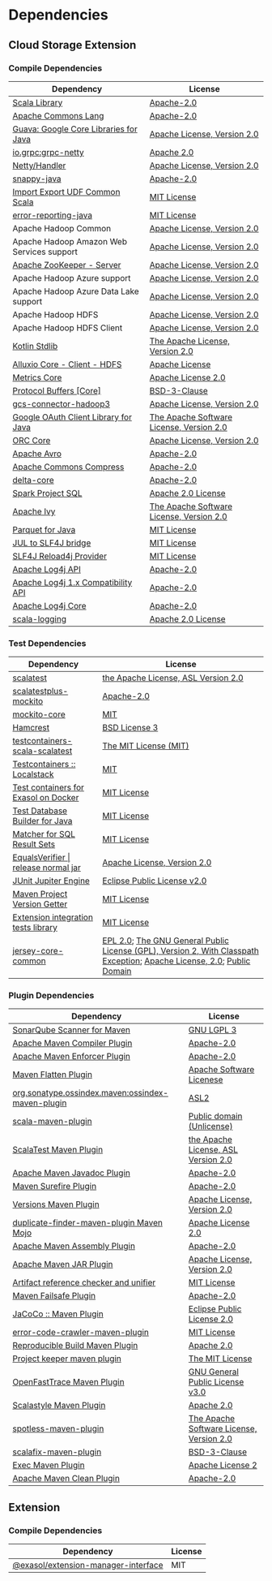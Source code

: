 <!-- @formatter:off -->
# Dependencies

## Cloud Storage Extension

### Compile Dependencies

| Dependency                                 | License                                       |
| ------------------------------------------ | --------------------------------------------- |
| [Scala Library][0]                         | [Apache-2.0][1]                               |
| [Apache Commons Lang][2]                   | [Apache-2.0][3]                               |
| [Guava: Google Core Libraries for Java][4] | [Apache License, Version 2.0][5]              |
| [io.grpc:grpc-netty][6]                    | [Apache 2.0][7]                               |
| [Netty/Handler][8]                         | [Apache License, Version 2.0][1]              |
| [snappy-java][9]                           | [Apache-2.0][10]                              |
| [Import Export UDF Common Scala][11]       | [MIT License][12]                             |
| [error-reporting-java][13]                 | [MIT License][14]                             |
| Apache Hadoop Common                       | [Apache License, Version 2.0][3]              |
| Apache Hadoop Amazon Web Services support  | [Apache License, Version 2.0][3]              |
| [Apache ZooKeeper - Server][15]            | [Apache License, Version 2.0][3]              |
| Apache Hadoop Azure support                | [Apache License, Version 2.0][3]              |
| Apache Hadoop Azure Data Lake support      | [Apache License, Version 2.0][3]              |
| Apache Hadoop HDFS                         | [Apache License, Version 2.0][3]              |
| Apache Hadoop HDFS Client                  | [Apache License, Version 2.0][3]              |
| [Kotlin Stdlib][16]                        | [The Apache License, Version 2.0][5]          |
| [Alluxio Core - Client - HDFS][17]         | [Apache License][18]                          |
| [Metrics Core][19]                         | [Apache License 2.0][10]                      |
| [Protocol Buffers [Core]][20]              | [BSD-3-Clause][21]                            |
| [gcs-connector-hadoop3][22]                | [Apache License, Version 2.0][5]              |
| [Google OAuth Client Library for Java][23] | [The Apache Software License, Version 2.0][3] |
| [ORC Core][24]                             | [Apache License, Version 2.0][3]              |
| [Apache Avro][25]                          | [Apache-2.0][3]                               |
| [Apache Commons Compress][26]              | [Apache-2.0][3]                               |
| [delta-core][27]                           | [Apache-2.0][28]                              |
| [Spark Project SQL][29]                    | [Apache 2.0 License][30]                      |
| [Apache Ivy][31]                           | [The Apache Software License, Version 2.0][5] |
| [Parquet for Java][32]                     | [MIT License][33]                             |
| [JUL to SLF4J bridge][34]                  | [MIT License][35]                             |
| [SLF4J Reload4j Provider][36]              | [MIT License][35]                             |
| [Apache Log4j API][37]                     | [Apache-2.0][3]                               |
| [Apache Log4j 1.x Compatibility API][38]   | [Apache-2.0][3]                               |
| [Apache Log4j Core][39]                    | [Apache-2.0][3]                               |
| [scala-logging][40]                        | [Apache 2.0 License][30]                      |

### Test Dependencies

| Dependency                                 | License                                                                                                                                        |
| ------------------------------------------ | ---------------------------------------------------------------------------------------------------------------------------------------------- |
| [scalatest][41]                            | [the Apache License, ASL Version 2.0][28]                                                                                                      |
| [scalatestplus-mockito][42]                | [Apache-2.0][28]                                                                                                                               |
| [mockito-core][43]                         | [MIT][44]                                                                                                                                      |
| [Hamcrest][45]                             | [BSD License 3][46]                                                                                                                            |
| [testcontainers-scala-scalatest][47]       | [The MIT License (MIT)][44]                                                                                                                    |
| [Testcontainers :: Localstack][48]         | [MIT][49]                                                                                                                                      |
| [Test containers for Exasol on Docker][50] | [MIT License][51]                                                                                                                              |
| [Test Database Builder for Java][52]       | [MIT License][53]                                                                                                                              |
| [Matcher for SQL Result Sets][54]          | [MIT License][55]                                                                                                                              |
| [EqualsVerifier \| release normal jar][56] | [Apache License, Version 2.0][3]                                                                                                               |
| [JUnit Jupiter Engine][57]                 | [Eclipse Public License v2.0][58]                                                                                                              |
| [Maven Project Version Getter][59]         | [MIT License][60]                                                                                                                              |
| [Extension integration tests library][61]  | [MIT License][62]                                                                                                                              |
| [jersey-core-common][63]                   | [EPL 2.0][64]; [The GNU General Public License (GPL), Version 2, With Classpath Exception][65]; [Apache License, 2.0][30]; [Public Domain][66] |

### Plugin Dependencies

| Dependency                                              | License                                       |
| ------------------------------------------------------- | --------------------------------------------- |
| [SonarQube Scanner for Maven][67]                       | [GNU LGPL 3][68]                              |
| [Apache Maven Compiler Plugin][69]                      | [Apache-2.0][3]                               |
| [Apache Maven Enforcer Plugin][70]                      | [Apache-2.0][3]                               |
| [Maven Flatten Plugin][71]                              | [Apache Software Licenese][3]                 |
| [org.sonatype.ossindex.maven:ossindex-maven-plugin][72] | [ASL2][5]                                     |
| [scala-maven-plugin][73]                                | [Public domain (Unlicense)][74]               |
| [ScalaTest Maven Plugin][75]                            | [the Apache License, ASL Version 2.0][28]     |
| [Apache Maven Javadoc Plugin][76]                       | [Apache-2.0][3]                               |
| [Maven Surefire Plugin][77]                             | [Apache-2.0][3]                               |
| [Versions Maven Plugin][78]                             | [Apache License, Version 2.0][3]              |
| [duplicate-finder-maven-plugin Maven Mojo][79]          | [Apache License 2.0][30]                      |
| [Apache Maven Assembly Plugin][80]                      | [Apache-2.0][3]                               |
| [Apache Maven JAR Plugin][81]                           | [Apache License, Version 2.0][3]              |
| [Artifact reference checker and unifier][82]            | [MIT License][83]                             |
| [Maven Failsafe Plugin][84]                             | [Apache-2.0][3]                               |
| [JaCoCo :: Maven Plugin][85]                            | [Eclipse Public License 2.0][86]              |
| [error-code-crawler-maven-plugin][87]                   | [MIT License][88]                             |
| [Reproducible Build Maven Plugin][89]                   | [Apache 2.0][5]                               |
| [Project keeper maven plugin][90]                       | [The MIT License][91]                         |
| [OpenFastTrace Maven Plugin][92]                        | [GNU General Public License v3.0][93]         |
| [Scalastyle Maven Plugin][94]                           | [Apache 2.0][30]                              |
| [spotless-maven-plugin][95]                             | [The Apache Software License, Version 2.0][3] |
| [scalafix-maven-plugin][96]                             | [BSD-3-Clause][21]                            |
| [Exec Maven Plugin][97]                                 | [Apache License 2][3]                         |
| [Apache Maven Clean Plugin][98]                         | [Apache-2.0][3]                               |

## Extension

### Compile Dependencies

| Dependency                                | License |
| ----------------------------------------- | ------- |
| [@exasol/extension-manager-interface][99] | MIT     |

[0]: https://www.scala-lang.org/
[1]: https://www.apache.org/licenses/LICENSE-2.0
[2]: https://commons.apache.org/proper/commons-lang/
[3]: https://www.apache.org/licenses/LICENSE-2.0.txt
[4]: https://github.com/google/guava
[5]: http://www.apache.org/licenses/LICENSE-2.0.txt
[6]: https://github.com/grpc/grpc-java
[7]: https://opensource.org/licenses/Apache-2.0
[8]: https://netty.io/netty-handler/
[9]: https://github.com/xerial/snappy-java
[10]: https://www.apache.org/licenses/LICENSE-2.0.html
[11]: https://github.com/exasol/import-export-udf-common-scala/
[12]: https://github.com/exasol/import-export-udf-common-scala/blob/main/LICENSE
[13]: https://github.com/exasol/error-reporting-java/
[14]: https://github.com/exasol/error-reporting-java/blob/main/LICENSE
[15]: http://zookeeper.apache.org/zookeeper
[16]: https://kotlinlang.org/
[17]: https://www.alluxio.io/alluxio-dora/alluxio-core/alluxio-core-client/alluxio-core-client-hdfs/
[18]: https://github.com/alluxio/alluxio/blob/master/LICENSE
[19]: https://metrics.dropwizard.io/metrics-core
[20]: https://developers.google.com/protocol-buffers/protobuf-java/
[21]: https://opensource.org/licenses/BSD-3-Clause
[22]: https://github.com/GoogleCloudPlatform/BigData-interop/gcs-connector/
[23]: https://github.com/googleapis/google-oauth-java-client/google-oauth-client
[24]: https://orc.apache.org/orc-core
[25]: https://avro.apache.org
[26]: https://commons.apache.org/proper/commons-compress/
[27]: https://delta.io/
[28]: http://www.apache.org/licenses/LICENSE-2.0
[29]: https://spark.apache.org/
[30]: http://www.apache.org/licenses/LICENSE-2.0.html
[31]: http://ant.apache.org/ivy/
[32]: https://github.com/exasol/parquet-io-java/
[33]: https://github.com/exasol/parquet-io-java/blob/main/LICENSE
[34]: http://www.slf4j.org
[35]: http://www.opensource.org/licenses/mit-license.php
[36]: http://reload4j.qos.ch
[37]: https://logging.apache.org/log4j/2.x/log4j/log4j-api/
[38]: https://logging.apache.org/log4j/2.x/log4j/log4j-1.2-api/
[39]: https://logging.apache.org/log4j/2.x/log4j/log4j-core/
[40]: https://github.com/lightbend/scala-logging
[41]: http://www.scalatest.org
[42]: https://github.com/scalatest/scalatestplus-mockito
[43]: https://github.com/mockito/mockito
[44]: https://opensource.org/licenses/MIT
[45]: http://hamcrest.org/JavaHamcrest/
[46]: http://opensource.org/licenses/BSD-3-Clause
[47]: https://github.com/testcontainers/testcontainers-scala
[48]: https://java.testcontainers.org
[49]: http://opensource.org/licenses/MIT
[50]: https://github.com/exasol/exasol-testcontainers/
[51]: https://github.com/exasol/exasol-testcontainers/blob/main/LICENSE
[52]: https://github.com/exasol/test-db-builder-java/
[53]: https://github.com/exasol/test-db-builder-java/blob/main/LICENSE
[54]: https://github.com/exasol/hamcrest-resultset-matcher/
[55]: https://github.com/exasol/hamcrest-resultset-matcher/blob/main/LICENSE
[56]: https://www.jqno.nl/equalsverifier
[57]: https://junit.org/junit5/
[58]: https://www.eclipse.org/legal/epl-v20.html
[59]: https://github.com/exasol/maven-project-version-getter/
[60]: https://github.com/exasol/maven-project-version-getter/blob/main/LICENSE
[61]: https://github.com/exasol/extension-manager/
[62]: https://github.com/exasol/extension-manager/blob/main/LICENSE
[63]: https://projects.eclipse.org/projects/ee4j.jersey/jersey-common
[64]: http://www.eclipse.org/legal/epl-2.0
[65]: https://www.gnu.org/software/classpath/license.html
[66]: https://creativecommons.org/publicdomain/zero/1.0/
[67]: http://sonarsource.github.io/sonar-scanner-maven/
[68]: http://www.gnu.org/licenses/lgpl.txt
[69]: https://maven.apache.org/plugins/maven-compiler-plugin/
[70]: https://maven.apache.org/enforcer/maven-enforcer-plugin/
[71]: https://www.mojohaus.org/flatten-maven-plugin/
[72]: https://sonatype.github.io/ossindex-maven/maven-plugin/
[73]: http://github.com/davidB/scala-maven-plugin
[74]: http://unlicense.org/
[75]: https://www.scalatest.org/user_guide/using_the_scalatest_maven_plugin
[76]: https://maven.apache.org/plugins/maven-javadoc-plugin/
[77]: https://maven.apache.org/surefire/maven-surefire-plugin/
[78]: https://www.mojohaus.org/versions/versions-maven-plugin/
[79]: https://basepom.github.io/duplicate-finder-maven-plugin
[80]: https://maven.apache.org/plugins/maven-assembly-plugin/
[81]: https://maven.apache.org/plugins/maven-jar-plugin/
[82]: https://github.com/exasol/artifact-reference-checker-maven-plugin/
[83]: https://github.com/exasol/artifact-reference-checker-maven-plugin/blob/main/LICENSE
[84]: https://maven.apache.org/surefire/maven-failsafe-plugin/
[85]: https://www.jacoco.org/jacoco/trunk/doc/maven.html
[86]: https://www.eclipse.org/legal/epl-2.0/
[87]: https://github.com/exasol/error-code-crawler-maven-plugin/
[88]: https://github.com/exasol/error-code-crawler-maven-plugin/blob/main/LICENSE
[89]: http://zlika.github.io/reproducible-build-maven-plugin
[90]: https://github.com/exasol/project-keeper/
[91]: https://github.com/exasol/project-keeper/blob/main/LICENSE
[92]: https://github.com/itsallcode/openfasttrace-maven-plugin
[93]: https://www.gnu.org/licenses/gpl-3.0.html
[94]: http://www.scalastyle.org
[95]: https://github.com/diffplug/spotless
[96]: https://github.com/evis/scalafix-maven-plugin
[97]: https://www.mojohaus.org/exec-maven-plugin
[98]: https://maven.apache.org/plugins/maven-clean-plugin/
[99]: https://registry.npmjs.org/@exasol/extension-manager-interface/-/extension-manager-interface-0.4.0.tgz
